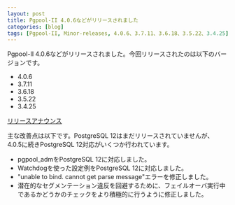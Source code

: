 ```yaml
---
layout: post
title: Pgpool-II 4.0.6などがリリースされました
categories: [blog]
tags: [Pgpool-II, Minor-releases, 4.0.6、3.7.11、3.6.18、3.5.22、3.4.25]
---
```

Pgpool-II 4.0.6などがリリースされました。今回リリースされたのは以下のバージョンです。

- 4.0.6
- 3.7.11
- 3.6.18
- 3.5.22
- 3.4.25

[リリースアナウンス](http://www.pgpool.net/docs/latest/ja/html/release-4-0-6.html)

主な改善点は以下です。PostgreSQL 12はまだリリースされていませんが、4.0.5に続きPostgreSQL 12対応がいくつか行われています。

- pgpool_admをPostgreSQL 12に対応しました。
- Watchdogを使った設定例をPostgreSQL 12に対応しました。
- "unable to bind. cannot get parse message"エラーを修正しました。
- 潜在的なセグメンテーション違反を回避するために、フェイルオーバ実行中であるかどうかのチェックをより積極的に行うように修正しました。
